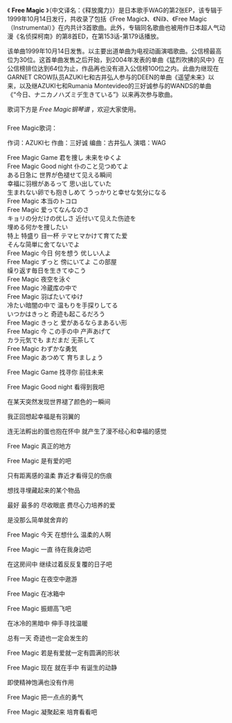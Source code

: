 

《 **Free Magic** 》（中文译名：《释放魔力》）是日本歌手WAG的第2张EP，该专辑于1999年10月14日发行，共收录了包括《Free
Magic》、《Nil》、《Free
Magic（Instrumental）》在内共计3首歌曲。此外，专辑同名歌曲也被用作日本超人气动漫《名侦探柯南》的第8首ED，在第153话-第179话播放。

该单曲1999年10月14日发售。以主要出道单曲为电视动画演唱歌曲。公信榜最高位为30位。这首单曲发售之后开始，到2004年发表的单曲《猛烈吹拂的风中》在公信榜排位达到64位为止，作品再也没有进入公信榜100位之内。此曲为继现在GARNET
CROW队员AZUKI七和古井弘人参与的DEEN的单曲《遥望未来》以来，以及继AZUKI七和Rumania
Montevideo的三好诚参与的WANDS的单曲《“今日、ナニカノハズミデ生きている”》以来再次参与歌曲。

歌词下方是 _Free Magic钢琴谱_ ，欢迎大家使用。

###  
Free Magic歌词：

作词：AZUKI七 作曲：三好诚 编曲：古井弘人 演唱：WAG  
  
Free Magic Game 君を捜し 未来をゆくよ  
Free Magic Good night 仆のこと见つめてよ  
ある日急に 世界が色褪せて见える瞬间  
幸福に羽根があるって 思い出していた  
生まれない卵でも抱きしめて うっかりと幸せな気分になる  
Free Magic 本当のトコロ  
Free Magic 爱ってなんなのさ  
キョリの分だけの优しさ 近付いて见えた伤迹を  
埋める何かを捜したい  
特上 特盛り 目一杯 テマヒマかけて育てた爱  
そんな简単に舍てないでよ  
Free Magic 今日 何を想う 优しい人よ  
Free Magic ずっと 傍にいてよ この部屋  
缲り返す毎日を生きてゆこう  
Free Magic 夜空を泳ぐ  
Free Magic 冷蔵库の中で  
Free Magic 羽ばたいてゆけ  
冷たい暗闇の中で 温もりを手探りしてる  
いつかはきっと 奇迹も起こるだろう  
Free Magic きっと 爱があるならまあるい形  
Free Magic 今 この手の中 产声あげて  
カラ元気でも まだまだ 无茶して  
Free Magic わずかな勇気  
Free Magic あつめて 育ちましょう  
  

Free Magic Game 找寻你 前往未来

Free Magic Good night 看得到我吧

在某天突然发现世界褪了颜色的一瞬间

我正回想起幸福是有羽翼的

连无法孵出的蛋也抱在怀中 就产生了漫不经心和幸福的感觉

Free Magic 真正的地方

Free Magic 是有爱的吧

只有距离感的温柔 靠近才看得见的伤痕

想找寻埋藏起来的某个物品

最好 最多的 尽收眼底 费尽心力培养的爱

是没那么简单就舍弃的

Free Magic 今天 在想什么 温柔的人啊

Free Magic 一直 待在我身边吧

在这房间中 继续过着反反复覆的日子吧

Free Magic 在夜空中遨游

Free Magic 在冰箱中

Free Magic 振翅高飞吧

在冰冷的黑暗中 伸手寻找温暖

总有一天 奇迹也一定会发生的

Free Magic 若是有爱就一定有圆满的形状

Free Magic 现在 就在手中 有诞生的动静

即使精神饱满也没有作用

Free Magic 把一点点的勇气

Free Magic 凝聚起来 培育看看吧

